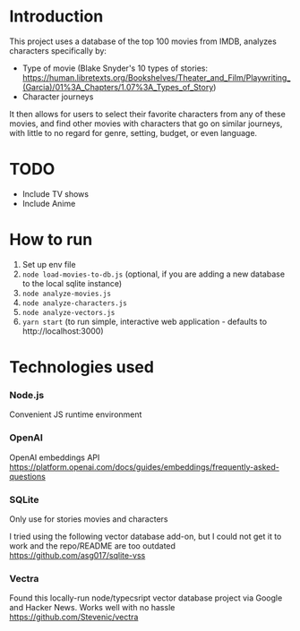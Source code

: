 # Introduction

This project uses a database of the top 100 movies from IMDB, analyzes characters specifically by:
- Type of movie (Blake Snyder's 10 types of stories: https://human.libretexts.org/Bookshelves/Theater_and_Film/Playwriting_(Garcia)/01%3A_Chapters/1.07%3A_Types_of_Story)
- Character journeys

It then allows for users to select their favorite characters from any of these movies, and find other movies with characters that go on similar journeys, with little to no regard for genre, setting, budget, or even language.

# TODO

- Include TV shows
- Include Anime

# How to run

1. Set up env file
2. `node load-movies-to-db.js` (optional, if you are adding a new database to the local sqlite instance)
3. `node analyze-movies.js`
4. `node analyze-characters.js`
5. `node analyze-vectors.js`
6. `yarn start` (to run simple, interactive web application - defaults to http://localhost:3000)

# Technologies used

### Node.js

Convenient JS runtime environment

### OpenAI

OpenAI embeddings API
https://platform.openai.com/docs/guides/embeddings/frequently-asked-questions

### SQLite

Only use for stories movies and characters

I tried using the following vector database add-on, but I could not get it to work and the repo/README are too outdated
https://github.com/asg017/sqlite-vss

### Vectra

Found this locally-run node/typecsript vector database project via Google and Hacker News. Works well with no hassle
https://github.com/Stevenic/vectra
